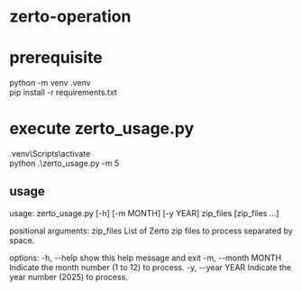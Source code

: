 # zerto-operation
##

# prerequisite
python -m venv .venv
<br>pip install -r requirements.txt

# execute zerto_usage.py
.venv\Scripts\activate
<br>python .\zerto_usage.py -m 5 <may zip files>

## usage
usage: zerto_usage.py [-h] [-m MONTH] [-y YEAR] zip_files [zip_files ...]

positional arguments:
  zip_files          List of Zerto zip files to process separated by space.

options:
  -h, --help         show this help message and exit
  -m, --month MONTH  Indicate the month number (1 to 12) to process.
  -y, --year YEAR    Indicate the year number (2025) to process.

